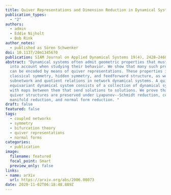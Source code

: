 ```yaml
---
title: Quiver Representations and Dimension Reduction in Dynamical Systems
publication_types:
  - "2"
authors:
  - admin
  - Eddie Nijholt
  - Bob Rink
author_notes:
  - published as Sören Schwenker
doi: 10.1137/20m1345670
publication: SIAM Journal on Applied Dynamical Systems 19(4), 2428–2468
abstract: "Dynamical systems often admit geometric properties that must be taken
  into account when studying their behavior. We show that many such properties
  can be encoded by means of quiver representations. These properties include
  classical symmetry, hidden symmetry, and feedforward structure, as well as
  subnetwork and quotient relations in network dynamical systems. A quiver
  equivariant dynamical system consists of a collection of dynamical systems
  with maps between them that send solutions to solutions. We prove that such
  quiver structures are preserved under Lyapunov--Schmidt reduction, center
  manifold reduction, and normal form reduction. "
draft: false
featured: false
tags:
  - coupled networks
  - symmetry
  - bifurcation theory
  - quiver representations
  - normal forms
categories:
  - publication
image:
  filename: featured
  focal_point: Smart
  preview_only: false
links: 
- name: arXiv
  url: https://arxiv.org/abs/2006.08073
date: 2020-11-02T06:18:48.889Z
---
```

